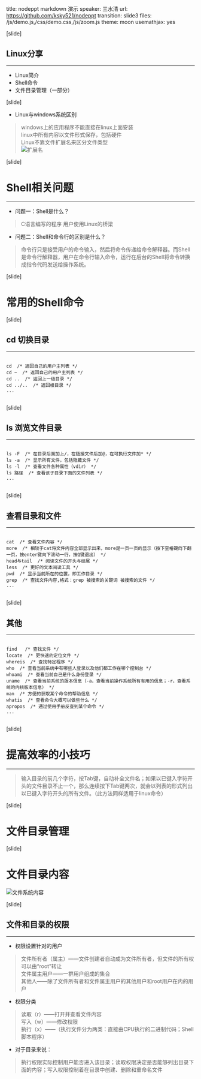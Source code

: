 title: nodeppt markdown 演示
speaker: 三水清
url: https://github.com/ksky521/nodeppt
transition: slide3
files: /js/demo.js,/css/demo.css,/js/zoom.js
theme: moon
usemathjax: yes

[slide]
## Linux分享
----

* Linux简介
* Shell命令
* 文件目录管理（一部分）

[slide]
* Linux与windows系统区别
> windows上的应用程序不能直接在linux上面安装  
> linux中所有内容以文件形式保存，包括硬件  
> Linux不靠文件扩展名来区分文件类型  
![扩展名](/img/extent.png)

[slide]
# Shell相关问题
----

* 问题一：Shell是什么？
> C语言编写的程序 用户使用Linux的桥梁

* 问题二：Shell和命令行的区别是什么？
> 命令行只是接受用户的命令输入，然后将命令传递给命令解释器。而Shell是命令行解释器，用户在命令行输入命令，运行在后台的Shell将命令转换成指令代码发送给操作系统。

[slide] 
# 常用的Shell命令

[slide]
## cd 切换目录
----

<pre><code class="markdown">
cd  /* 返回自己的用户主列表 */
cd ~  /* 返回自己的用户主列表 */
cd ..  /* 返回上一级目录 */
cd ../..  /* 返回根目录 */
...
</code>
</pre>

[slide]
## ls 浏览文件目录
----

<pre><code class="markdown">
ls -F  /* 在目录后面加上/，在链接文件后加@，在可执行文件加* */
ls -a  /* 显示所有文件，包括隐藏文件 */
ls -l  /* 查看文件各种属性（vdir） */
ls 路径  /* 查看该子目录下面的文件列表 */
...
</code>
</pre>

[slide]
## 查看目录和文件
----

<pre><code class="markdown">
cat  /* 查看文件内容 */
more  /* 相较于cat将文件内容全部显示出来，more是一页一页的显示（按下空格键向下翻一页，按enter键向下滚动一行，按Q键退出） */
head与tail  /* 阅读文件的开头与结尾 */
less  /* 更好的文本阅读工具 */
pwd  /* 显示当前所在的位置，即工作目录 */
grep  /* 查找文件内容,格式：grep 被搜索的关键词 被搜索的文件 */
...
</code>
</pre>

[slide]
## 其他
----

<pre><code class="markdown">
find   /* 查找文件 */
locate  /* 更快速的定位文件 */
whereis  /* 查找特定程序 */
who  /* 查看当前系统中有哪些人登录以及他们都工作在哪个控制台 */
whoami  /* 查看当前自己是什么身份登录 */
uname  /* 查看当前系统的版本信息（-a，查看当前操作系统所有有用的信息；-r，查看系统的内核版本信息） */
man  /* 方便的获取某个命令的帮助信息 */
whatis  /* 查看命令大概可以做些什么 */
apropos  /* 通过使用手册反查到某个命令 */
...
</code>
</pre>

[slide]
# 提高效率的小技巧
----

> 输入目录的前几个字符，按Tab键，自动补全文件名；如果以已键入字符开头的文件目录不止一个，那么连续按下Tab键两次，就会以列表的形式列出以已键入字符开头的所有文件。（此方法同样适用于linux命令）

[slide] 
# 文件目录管理

[slide] 
# 文件目录内容
![文件系统内容](/img/file.png)

[slide]
## 文件和目录的权限
----

* 权限设置针对的用户  
> 文件所有者（属主）——文件创建者自动成为文件所有者，但文件的所有权可以由“root”转让  
> 文件属主用户——一群用户组成的集合  
> 其他人——除了文件所有者和文件属主用户的其他用户和root用户在内的用户  

* 权限分类  
> 读取（r）——打开并查看文件内容  
> 写入（w）——修改权限  
> 执行（x）——（执行文件分为两类：直接由CPU执行的二进制代码；Shell脚本程序）  

* 对于目录来说：  
> 执行权限实际控制用户能否进入该目录；读取权限决定是否能够列出目录下面的内容；写入权限控制着在目录中创建、删除和重命名文件  
